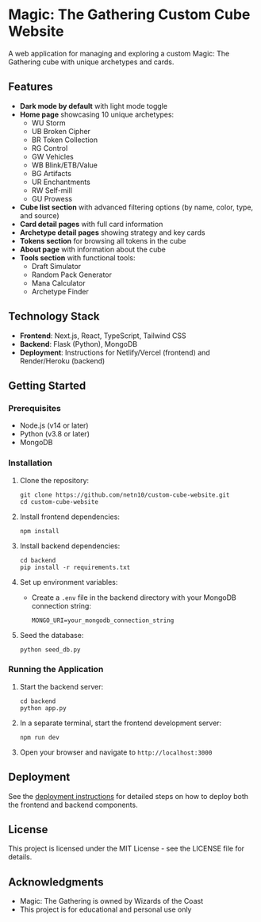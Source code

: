 # Magic: The Gathering Custom Cube Website

A web application for managing and exploring a custom Magic: The Gathering cube with unique archetypes and cards.

## Features

- **Dark mode by default** with light mode toggle
- **Home page** showcasing 10 unique archetypes:
  - WU Storm
  - UB Broken Cipher
  - BR Token Collection
  - RG Control
  - GW Vehicles
  - WB Blink/ETB/Value
  - BG Artifacts
  - UR Enchantments
  - RW Self-mill
  - GU Prowess
- **Cube list section** with advanced filtering options (by name, color, type, and source)
- **Card detail pages** with full card information
- **Archetype detail pages** showing strategy and key cards
- **Tokens section** for browsing all tokens in the cube
- **About page** with information about the cube
- **Tools section** with functional tools:
  - Draft Simulator
  - Random Pack Generator
  - Mana Calculator
  - Archetype Finder

## Technology Stack

- **Frontend**: Next.js, React, TypeScript, Tailwind CSS
- **Backend**: Flask (Python), MongoDB
- **Deployment**: Instructions for Netlify/Vercel (frontend) and Render/Heroku (backend)

## Getting Started

### Prerequisites

- Node.js (v14 or later)
- Python (v3.8 or later)
- MongoDB

### Installation

1. Clone the repository:
   ```
   git clone https://github.com/netn10/custom-cube-website.git
   cd custom-cube-website
   ```

2. Install frontend dependencies:
   ```
   npm install
   ```

3. Install backend dependencies:
   ```
   cd backend
   pip install -r requirements.txt
   ```

4. Set up environment variables:
   - Create a `.env` file in the backend directory with your MongoDB connection string:
     ```
     MONGO_URI=your_mongodb_connection_string
     ```

5. Seed the database:
   ```
   python seed_db.py
   ```

### Running the Application

1. Start the backend server:
   ```
   cd backend
   python app.py
   ```

2. In a separate terminal, start the frontend development server:
   ```
   npm run dev
   ```

3. Open your browser and navigate to `http://localhost:3000`

## Deployment

See the [deployment instructions](deployment-instructions.md) for detailed steps on how to deploy both the frontend and backend components.

## License

This project is licensed under the MIT License - see the LICENSE file for details.

## Acknowledgments

- Magic: The Gathering is owned by Wizards of the Coast
- This project is for educational and personal use only
